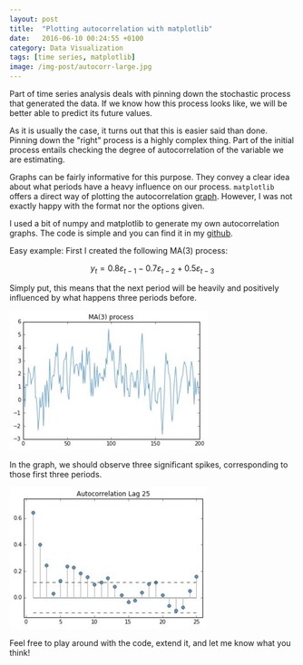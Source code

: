 ```yaml
---
layout: post
title:  "Plotting autocorrelation with matplotlib"
date:   2016-06-10 00:24:55 +0100
category: Data Visualization
tags: [time series, matplotlib]
image: /img-post/autocorr-large.jpg
---
```


Part of time series analysis deals with pinning down the stochastic process that generated the data. If we know how this process looks like, we will be better able to predict its future values.

As it is usually the case, it turns out that this is easier said than done. Pinning down the "right" process is a highly complex thing. Part of the initial process entails checking the degree of autocorrelation of the variable we are estimating.

Graphs can be fairly informative for this purpose. They convey a clear idea about what periods have a heavy influence on our process. `matplotlib` offers a direct way of plotting the autocorrelation [graph](http://matplotlib.org/api/pyplot_api.html). However, I was not exactly happy with the format nor the options given.

I used a bit of numpy and matplotlib to generate my own autocorrelation graphs. The code is simple and you can find it in my [github](https://github.com/jlcoto/econometrics/blob/master/lag_graph.py).

Easy example: First I created the following MA(3) process:

$$y_t = 0.8\varepsilon_{t-1}- 0.7\varepsilon_{t-2} +  0.5\varepsilon_{t-3} $$

Simply put, this means that the next period will be heavily and positively influenced by what happens three periods before.


<img src="/img-post/MA3_process-large.jpg" alt="MA(3) process" class="enlarge-img">

In the graph, we should observe three significant spikes, corresponding to those first three periods.


<img src="/img-post/autocorr-large.jpg" alt="Autocorrelation Plot" class="enlarge-img">

Feel free to play around with the code, extend it, and let me know what you think!







